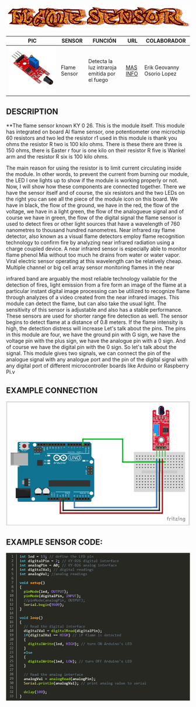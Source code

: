 ![](FlameSensor.gif)

PIC | SENSOR | FUNCIÓN | URL | COLABORADOR
------------ | -------------| -------------| -------------| -------------
![](FSENSOR.jpg) | Flame Sensor | Detecta la luz intraroja emitida por el fuego | [MAS INFO](https://arduinomodules.info/ky-026-flame-sensor-module/#:~:text=KY-026%20Flame%20Sensor%20Module%20for%20Arduino%20detects%20infrared%20light,used%20in%20fire%20detection%20systems.) | Erik Geovanny Osorio Lopez

## DESCRIPTION
**The flame sensor known KY 0 26. This is the module itself.
This module has integrated on board AI flame sensor, one
potentiometer one microchip 60 resistors and two led the resistor r1
used in this module is thank you ohms the resistor R two is 100 kilo
ohms. There is these there are three is 150 ohms, there is Easter r
four is one kilo on their resistor R five is Wankel arm and the resistor
R six is 100 kilo ohms.

The main reason for using the resistor is to limit current circulating
inside the module. In other words, to prevent the current from
burning our module, the LED l one lights up to show if the module is
working properly or not. Now, I will show how these components
are connected together. There we have the sensor itself and of
course, the six resistors and the two LEDs on the right you can see
all the piece of the module icon on this board. We have in black, the
flow of the ground, we have in the red, the flow of the voltage, we
have in a light green, the flow of the analogueue signal and of course
we have in green, the flow of the digital signal the flame sensor is
used to detect fires or other light sources that have a wavelength of
760 nanometres to thousand hundred nanometres.
Near infrared ray flame detector, also known as a visual flame
detectors employ flame recognition technology to confirm fire by
analyzing near infrared radiation using a charge coupled device. A
near infrared sensor is especially able to monitor flame phenol Mia
without too much he drains from water or water vapor. Viral electric
sensor operating at this wavelength can be relatively cheap. Multiple
channel or big cell array sensor monitoring flames in the near

infrared band are arguably the most reliable technology vailable for
the detection of fires, light emission from a fire form an image of the
flame at a particular instant digital image processing can be utilized
to recognize flame through analyzes of a video created from the near
infrared images. This module can detect the flame, but can also take
the usual light.
The sensitivity of this sensor is adjustable and also has a stable
performance. These sensors are used for shorter range fire detection
as well. The sensor begins to detect flame at a distance of 0.8 meters.
If the flame intensity is high, the detection distress will increase Let's
talk about the pins. The pins in this module are four, we have the
ground pin with G sign, we have the voltage pin with the plus sign,
we have the analogue pin with a 0 sign. And of course we have the
digital pin with the 0 sign. So let's talk about the signal. This module
gives two signals, we can connect the pin of the analogue signal with
any analogue port and the pin of the digital signal with any digital
port of different microcontroller boards like Arduino or Raspberry
Pi.v 

## EXAMPLE CONNECTION  
![](flamArd.png)

## EXAMPLE SENSOR CODE:

![](CARDFLAME.PNG)


